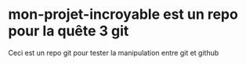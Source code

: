 # mon-projet-incroyable est un repo pour la quête 3 git

Ceci est un repo git pour tester la manipulation entre git et github
